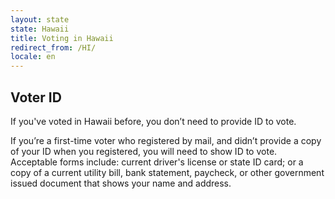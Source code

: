 ```yaml
---
layout: state
state: Hawaii
title: Voting in Hawaii
redirect_from: /HI/
locale: en
---
```


## Voter ID

If you've voted in Hawaii before, you don’t need to provide ID to vote.

If you’re a first-time voter who registered by mail, and didn’t provide a copy of your ID when you registered, you will need to show ID to vote. Acceptable forms include: current driver's license or state ID card; or a copy of a current utility bill, bank statement, paycheck, or other government issued document that shows your name and address.
